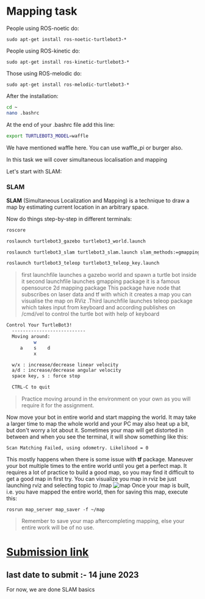 # Mapping task

People using ROS-noetic do:

`sudo apt-get install ros-noetic-turtlebot3-*`

People using ROS-kinetic do:

`sudo apt-get install ros-kinetic-turtlebot3-*`

Those using ROS-melodic do:

`sudo apt-get install ros-melodic-turtlebot3-*`

After the installation:

```bash
cd ~
nano .bashrc
```

At the end of your .bashrc file add this line:

```bash
export TURTLEBOT3_MODEL=waffle
```


We have mentioned waffle here. You can use waffle_pi or burger also.

In this task we will cover simultaneous localisation and mapping



Let's start with SLAM:

### SLAM

**SLAM** (Simultaneous Localization and Mapping) is a technique to draw a map by estimating current location in an arbitrary space. 

Now do things step-by-step in different terminals:
```bash
roscore

roslaunch turtlebot3_gazebo turtlebot3_world.launch

roslaunch turtlebot3_slam turtlebot3_slam.launch slam_methods:=gmapping

roslaunch turtlebot3_teleop turtlebot3_teleop_key.launch

```
>first launchfile launches a gazebo world and spawn a turtle bot inside it
>second launchfile launches gmapping package it is a famous opensource 2d mapping package This package have node that subscribes on laser data and tf with which it creates a map you can visualise the map on RViz
>.Third launchfile launches teleop package which takes input from keyboard and according publishes on /cmd/vel to control the turtle bot with help of keyboard
```bash
Control Your TurtleBot3!
  ---------------------------
  Moving around:
          w
     a    s    d
          x

  w/x : increase/decrease linear velocity
  a/d : increase/decrease angular velocity
  space key, s : force stop

  CTRL-C to quit

```

> Practice moving around in the environment on your own as you will require it for the assignment.


Now move your bot in entire world and start mapping the world.
It may take a larger time to map the whole world and your PC may also heat up a bit, but don't worry a lot about it.
Sometimes your map will get distorted in between and when you see the terminal, it will show something like this:

 `Scan Matching Failed, using odometry. Likelihood = 0`

This mostly happens when there is some issue with **tf** package. Maneuver your bot multiple times to the entire world until you get a perfect map.
It requires a lot of practice to build a good map, so you may find it difficult to get a good map in first try. 
You can visualize you map in rviz be just launching rviz and selecting topic to /map
![map](https://github.com/panchal-harsh/Robotics-Camp-2023/blob/main/Phase1-Week2/ROS_specialization/images/14629942916859263.png)
Once your map is built, i.e. you have mapped the entire world, then for saving this map, execute this:

`rosrun map_server map_saver -f ~/map`
> Remember to save your map aftercompleting mapping, else your entire work will be of no use.

# [Submission link ](https://forms.gle/YEZacNvAEBcZq3pAA)
## last date to submit :- 14 june 2023
For now, we are done SLAM basics
